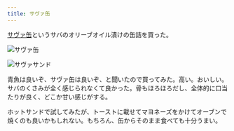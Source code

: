 ```yaml
---
title: サヴァ缶
---
```


[サヴァ缶](https://www.amazon.co.jp/dp/B00KIARF78)というサバのオリーブオイル漬けの缶詰を買った。

![](https://i.imgur.com/KRBzQKDh.jpg "サヴァ缶")

![](https://i.imgur.com/3A9hTFJh.jpg "サヴァサンド")

青魚は良いぞ、サヴァ缶は良いぞ、と聞いたので買ってみた。高い。おいしい。サバのくさみが全く感じられなくて良かった。骨もほろほろだし、全体的に口当たりが良く、どこか甘い感じがする。

ホットサンドで試してみたが、トーストに載せてマヨネーズをかけてオーブンで焼くのも良いかもしれない。もちろん、缶からそのまま食べても十分うまい。
